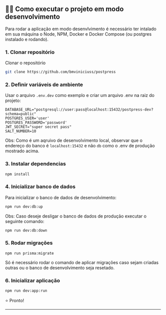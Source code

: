 ## :rocket::rocket: Como executar o projeto em modo **desenvolvimento**
Para rodar a aplicação em modo desenvlvimento é necessário ter intalado em sua máquina o Node, NPM, Docker e Docker Compose (ou postgres instalado e rodando).

### 1. Clonar repositório
Clonar o repositório

```bash
git clone https://github.com/bmviniciuss/postpress
```

### 2. Definir variáveis de ambiente
Usar o arquivo `.env.dev` como exemplo e criar um arquivo .env na raiz do projeto:

```env
DATABASE_URL="postgresql://user:pass@localhost:15432/postpress-dev?schema=public"
POSTGRES_USER='user'
POSTGRES_PASSWORD='password'
JWT_SECRET="super secret pass"
SALT_NUMBER=10
```
Obs: Como é um aqruivo de desenvolvimento local, observar que o endereço do banco é `localhost:15432` e não `db` como o .env de produção mostrado acima.

### 3. Instalar dependencias
```bash
npm install
```

### 4. Inicializar banco de dados
Para inicializar o banco de dados de desenvolvimento:
```bash
npm run dev:db:up
```

Obs: Caso deseje desligar o banco de dados de produção executar o seguinte comando:

```bash
npm run dev:db:down
```

### 5. Rodar migrações
```
npm run prisma:migrate
```
Só é necessário rodar o comando de aplicar migrações caso sejam criadas outras ou o banco de desenvolvimento seja resetado.

### 6. Inicializar aplicação
```bash
npm run dev:app:run
```

:star: Pronto!

---
